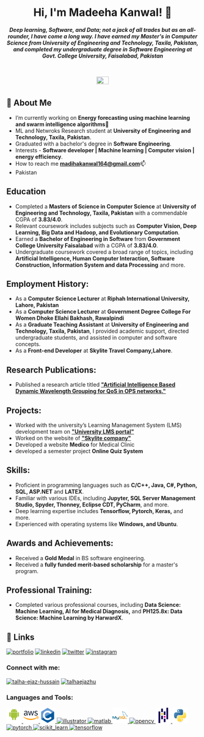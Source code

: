 <h1 align="center"> Hi, I'm Madeeha Kanwal! 👋
<!-- <h1 align="center"> Madeeha Kanwal</h1> -->

<h5 align="center">Deep learning, Software, and Data; not a jack of all trades but as an all-rounder, I have come a long way. I have earned my Master's in Computer Science from University of Engineering and Technology, Taxila, Pakistan, and completed my undergraduate degree in Software Engineering at Govt. College University, Faisalabad, Pakistan </h5> 
<!-- <h5 align="center">A Graduate Student pursuing a fully-funded master’s program in Robotics Engineering with an undergraduate degree in Mechatronics Engineering. I like smart autonomous systems and I love to design systems that would automate the dull, dangerous, and mundane tasks and make a difference in human lives for betterment. I have recently been working on Machine Learning, Computer Vision, & Robotics system design.</h5>  -->

<h1 align="center"> <img src="https://media.giphy.com/media/jTNG3RF6EwbkpD4LZx/giphy.gif" width=25% height=25%></h1>

## 🚀 About Me

-  I’m currently working on **Energy forecasting using machine learning and swarm intelligence algorithms**🔭
-  ML and Netwroks Research student at **University of Engineering and Technology, Taxila, Pakistan**.
-  Graduated with a bachelor's degree in **Software Engineering**.
-  Interests - **Software developer | Machine learning | Computer vision | energy efficiency**.
-  How to reach me **madihakanwal164@gmail.com**📫 
-  Pakistan

## Education
- Completed a **Masters of Science in Computer Science** at **University of Engineering and Technology, Taxila, Pakistan** with a commendable CGPA of **3.83/4.0**.
- Relevant coursework includes subjects such as **Computer Vision, Deep Learning, Big Data and Hadoop, and Evolutionary Computation**.
- Earned a **Bachelor of Engineering in Software** from **Government College University Faisalabad** with a CGPA of **3.83/4.0**.
- Undergraduate coursework covered a broad range of topics, including **Artificial Intelligence, Human Computer Interaction, Software Construction, Information System and data Processing** and more.
  
## Employment History:
- As a **Computer Science Lecturer** at **Riphah International University, Lahore, Pakistan** 
- As a **Computer Science Lecturer** at **Government Degree College For Women Dhoke Ellahi Bakhash, Rawalpindi** 
- As a **Graduate Teaching Assistant** at **University of Engineering and Technology, Taxila, Pakistan**, I provided academic support, directed undergraduate students, and assisted in computer and software concepts.
- As a **Front-end Developer** at **Skylite Travel Company,Lahore**. 

## Research Publications:
- Published a research article titled [**"Artificial Intelligence Based Dynamic Wavelength Grouping for QoS in OPS networks."**](https://uwjst.org.pk/index.php/uwjst/article/view/76)

## Projects:
- Worked with the university’s Learning Management System (LMS) development team on [**"University LMS portal"**](http://lms.uettaxila.edu.pk/)
- Worked on the website of [**"Skylite company"**](https://www.skylitedevelopers.com/)
- Developed a website **Medico** for Medical Clinic
- developed a semester project **Online Quiz System**
  
## Skills:
- Proficient in programming languages such as **C/C++, Java, C#, Python, SQL, ASP.NET** and **LATEX**.
- Familiar with various IDEs, including **Jupyter, SQL Server Management Studio, Spyder, Thonney, Eclipse CDT, PyCharm**, and more.
- Deep learning expertise includes **Tensorflow, Pytorch, Keras,** and more.
- Experienced with operating systems like **Windows, and Ubuntu**.

## Awards and Achievements:
- Received a **Gold Medal** in BS software engineering.
- Received a **fully funded merit-based scholarship** for a master's program.
  
## Professional Training:
- Completed various professional courses, including **Data Science: Machine Learning, AI for Medical Diagnosis,** and **PH125.8x: Data Science: Machine Learning by HarwardX**.
## 🔗 Links
[![portfolio](https://img.shields.io/badge/my_portfolio-000?style=for-the-badge&logo=ko-fi&logoColor=white)]()
[![linkedin](https://img.shields.io/badge/linkedin-0A66C2?style=for-the-badge&logo=linkedin&logoColor=white)](https://www.linkedin.com/in/madeeha-kanwal-6070a9205/)
[![twitter](https://img.shields.io/badge/twitter-1DA1F2?style=for-the-badge&logo=twitter&logoColor=white)](https://x.com/Madeehakanwal3?s=09)
[![instagram](https://img.shields.io/badge/instagram-E4405F?style=for-the-badge&logo=instagram&logoColor=white)](https://www.instagram.com/anmol.kanwal.7792?igshid=NGVhN2U2NjQ0Yg==)




<!-- <body>
  <div class="box"> 
    <img src="https://media.giphy.com/media/jTNG3RF6EwbkpD4LZx/giphy.gif"  alt="Example image"/> 
  </div>
</body>
[![MasterHead](https://media.giphy.com/media/jTNG3RF6EwbkpD4LZx/giphy.gif)](https://rishavchanda.io) -->








<!-- 
- 💬 Ask me about **Python, Pandas, Eclipse**

- 📫 How to reach me **madihakanwal164@gmail.com** -->

<h3 align="left">Connect with me:</h3>
<p align="left">
<a href="https://www.linkedin.com/in/madeeha-kanwal-6070a9205/" target="blank"><img align="center" src="https://raw.githubusercontent.com/rahuldkjain/github-profile-readme-generator/master/src/images/icons/Social/linked-in-alt.svg" alt="talha-ejaz-hussain" height="30" width="40" /></a>
<a href="https://www.instagram.com/anmol.kanwal.7792?igshid=NGVhN2U2NjQ0Yg==" target="blank"><img align="center" src="https://raw.githubusercontent.com/rahuldkjain/github-profile-readme-generator/master/src/images/icons/Social/instagram.svg" alt="talhaejazhu" height="30" width="40" /></a>
</p>

<h3 align="left">Languages and Tools:</h3>
<p align="left"> <a href="https://developer.android.com" target="_blank" rel="noreferrer"> <img src="https://raw.githubusercontent.com/devicons/devicon/master/icons/android/android-original-wordmark.svg" alt="android" width="40" height="40"/> </a> <a href="https://aws.amazon.com" target="_blank" rel="noreferrer"> <img src="https://raw.githubusercontent.com/devicons/devicon/master/icons/amazonwebservices/amazonwebservices-original-wordmark.svg" alt="aws" width="40" height="40"/> </a>  <a href="https://www.cprogramming.com/" target="_blank" rel="noreferrer"> <img src="https://raw.githubusercontent.com/devicons/devicon/master/icons/c/c-original.svg" alt="c" width="40" height="40"/> </a>  <a href="https://www.adobe.com/in/products/illustrator.html" target="_blank" rel="noreferrer"> <img src="https://www.vectorlogo.zone/logos/adobe_illustrator/adobe_illustrator-icon.svg" alt="illustrator" width="40" height="40"/> </a> <a href="https://www.mathworks.com/" target="_blank" rel="noreferrer"> <img src="https://upload.wikimedia.org/wikipedia/commons/2/21/Matlab_Logo.png" alt="matlab" width="40" height="40"/> </a> <a href="https://www.mysql.com/" target="_blank" rel="noreferrer"> <img src="https://raw.githubusercontent.com/devicons/devicon/master/icons/mysql/mysql-original-wordmark.svg" alt="mysql" width="40" height="40"/> </a> <a href="https://opencv.org/" target="_blank" rel="noreferrer"> <img src="https://www.vectorlogo.zone/logos/opencv/opencv-icon.svg" alt="opencv" width="40" height="40"/> </a> <a href="https://pandas.pydata.org/" target="_blank" rel="noreferrer"> <img src="https://raw.githubusercontent.com/devicons/devicon/2ae2a900d2f041da66e950e4d48052658d850630/icons/pandas/pandas-original.svg" alt="pandas" width="40" height="40"/> </a> <a href="https://www.python.org" target="_blank" rel="noreferrer"> <img src="https://raw.githubusercontent.com/devicons/devicon/master/icons/python/python-original.svg" alt="python" width="40" height="40"/> </a> <a href="https://pytorch.org/" target="_blank" rel="noreferrer"> <img src="https://www.vectorlogo.zone/logos/pytorch/pytorch-icon.svg" alt="pytorch" width="40" height="40"/> </a> <a href="https://scikit-learn.org/" target="_blank" rel="noreferrer"> <img src="https://upload.wikimedia.org/wikipedia/commons/0/05/Scikit_learn_logo_small.svg" alt="scikit_learn" width="40" height="40"/> </a>  <a href="https://www.tensorflow.org" target="_blank" rel="noreferrer"> <img src="https://www.vectorlogo.zone/logos/tensorflow/tensorflow-icon.svg" alt="tensorflow" width="40" height="40"/> </a> </p>

